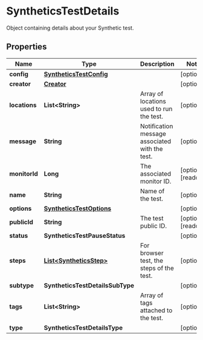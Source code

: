 

# SyntheticsTestDetails

Object containing details about your Synthetic test.

## Properties

Name | Type | Description | Notes
------------ | ------------- | ------------- | -------------
**config** | [**SyntheticsTestConfig**](SyntheticsTestConfig.md) |  |  [optional]
**creator** | [**Creator**](Creator.md) |  |  [optional]
**locations** | **List&lt;String&gt;** | Array of locations used to run the test. |  [optional]
**message** | **String** | Notification message associated with the test. |  [optional]
**monitorId** | **Long** | The associated monitor ID. |  [optional] [readonly]
**name** | **String** | Name of the test. |  [optional]
**options** | [**SyntheticsTestOptions**](SyntheticsTestOptions.md) |  |  [optional]
**publicId** | **String** | The test public ID. |  [optional] [readonly]
**status** | **SyntheticsTestPauseStatus** |  |  [optional]
**steps** | [**List&lt;SyntheticsStep&gt;**](SyntheticsStep.md) | For browser test, the steps of the test. |  [optional]
**subtype** | **SyntheticsTestDetailsSubType** |  |  [optional]
**tags** | **List&lt;String&gt;** | Array of tags attached to the test. |  [optional]
**type** | **SyntheticsTestDetailsType** |  |  [optional]



